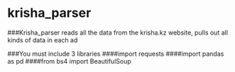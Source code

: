 <h1> krisha_parser</h1>
###Krisha_parser reads all the data from the krisha.kz website, pulls out all kinds of data in each ad

###You must include 3 libraries
####import requests
####import pandas as pd
####from bs4 import BeautifulSoup
